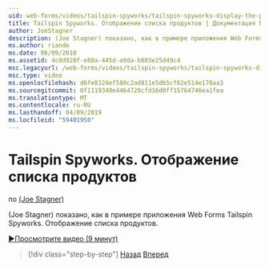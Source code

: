 ```yaml
---
uid: web-forms/videos/tailspin-spyworks/tailspin-spyworks-display-the-product-list
title: Tailspin Spyworks. Отображение списка продуктов | Документация Майкрософт
author: JoeStagner
description: (Joe Stagner) показано, как в примере приложения Web Forms Tailspin Spyworks. Отображение списка продуктов.
ms.author: riande
ms.date: 06/09/2010
ms.assetid: 4c0d920f-e80a-445d-a9da-b603e25d49c4
msc.legacyurl: /web-forms/videos/tailspin-spyworks/tailspin-spyworks-display-the-product-list
msc.type: video
ms.openlocfilehash: d6fe8324ef580c2ad811e5db5cf62e514e170aa3
ms.sourcegitcommit: 0f1119340e4464720cfd16d0ff15764746ea1fea
ms.translationtype: MT
ms.contentlocale: ru-RU
ms.lasthandoff: 04/09/2019
ms.locfileid: "59401950"
---
```

# <a name="tailspin-spyworks---display-the-product-list"></a>Tailspin Spyworks. Отображение списка продуктов

по [(Joe Stagner)](https://github.com/JoeStagner)

(Joe Stagner) показано, как в примере приложения Web Forms Tailspin Spyworks. Отображение списка продуктов.

[&#9654;Просмотрите видео (9 минут)](https://channel9.msdn.com/Blogs/ASP-NET-Site-Videos/tailspin-spyworks-display-the-product-list)

> [!div class="step-by-step"]
> [Назад](tailspin-spyworks-category-menu.md)
> [Вперед](tailspin-spyworks-display-per-product-details.md)
